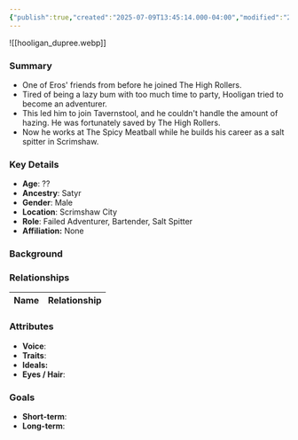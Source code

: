 ```yaml
---
{"publish":true,"created":"2025-07-09T13:45:14.000-04:00","modified":"2025-07-09T13:50:36.000-04:00","cssclasses":""}
---
```



![[hooligan_dupree.webp]]
### Summary
- One of Eros' friends from before he joined The High Rollers.
- Tired of being a lazy bum with too much time to party, Hooligan tried to become an adventurer.
- This led him to join Tavernstool, and he couldn't handle the amount of hazing. He was fortunately saved by The High Rollers.
- Now he works at The Spicy Meatball while he builds his career as a salt spitter in Scrimshaw.

### Key Details
- **Age**: ??
- **Ancestry**: Satyr
- **Gender**: Male
- **Location**: Scrimshaw City
- **Role**: Failed Adventurer, Bartender, Salt Spitter
- **Affiliation:** None

### Background


### Relationships

| Name  | Relationship |
| ----- | ------------ |

### Attributes
- **Voice**:
- **Traits**:  
- **Ideals:**
- **Eyes / Hair**:  

### Goals
- **Short-term**:  
- **Long-term**:  

